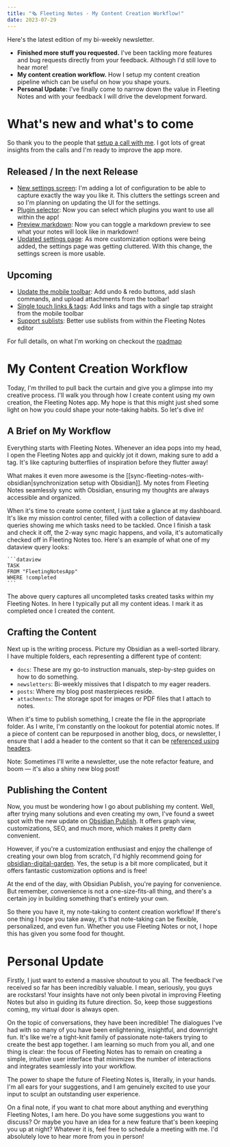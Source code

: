 ```yaml
---
title: "🗞 Fleeting Notes - My Content Creation Workflow!"
date: 2023-07-29
---
```

Here's the latest edition of my bi-weekly newsletter.

- **Finished more stuff you requested.** I've been tackling more features and bug requests directly from your feedback. Although I'd still love to hear more!
- **My content creation workflow.** How I setup my content creation pipeline which can be useful on how you shape yours.
- **Personal Update:** I've finally come to narrow down the value in Fleeting Notes and with your feedback I will drive the development forward.

# What's new and what's to come
So thank you to the people that [setup a call with me](https://usemotion.com/meet/ithinkwong/meeting?d=30). I got lots of great insights from the calls and I'm ready to improve the app more. 

## Released / In the next Release
- [New settings screen](https://github.com/fleetingnotes/fleeting-notes-flutter/pull/724): I'm adding a lot of configuration to be able to capture exactly the way you like it. This clutters the settings screen and so I'm planning on updating the UI for the settings.
- [Plugin selector](https://github.com/fleetingnotes/fleeting-notes-flutter/pull/720): Now you can select which plugins you want to use all within the app!
- [Preview markdown](https://github.com/fleetingnotes/fleeting-notes-flutter/pull/737): Now you can toggle a markdown preview to see what your notes will look like in markdown!
- [Updated settings page](https://github.com/fleetingnotes/fleeting-notes-flutter/pull/724): As more customization options were being added, the settings page was getting cluttered. With this change, the settings screen is more usable. 

## Upcoming
- [Update the mobile toolbar](https://github.com/fleetingnotes/fleeting-notes-flutter/issues/677): Add undo & redo buttons, add slash commands, and upload attachments from the toolbar!
- [Single touch links & tags](https://github.com/fleetingnotes/fleeting-notes-flutter/issues/723): Add links and tags with a single tap straight from the mobile toolbar
- [Support sublists](https://github.com/fleetingnotes/fleeting-notes-flutter/issues/692): Better use sublists from within the Fleeting Notes editor

For full details, on what I'm working on checkout the [roadmap](https://github.com/orgs/fleetingnotes/projects/1)

# My Content Creation Workflow
Today, I'm thrilled to pull back the curtain and give you a glimpse into my creative process. I'll walk you through how I create content using my own creation, the Fleeting Notes app. My hope is that this might just shed some light on how you could shape your note-taking habits. So let's dive in!

## A Brief on My Workflow

Everything starts with Fleeting Notes. Whenever an idea pops into my head, I open the Fleeting Notes app and quickly jot it down, making sure to add a tag. It's like capturing butterflies of inspiration before they flutter away!

What makes it even more awesome is the [[sync-fleeting-notes-with-obsidian|synchronization setup with Obsidian]]. My notes from Fleeting Notes seamlessly sync with Obsidian, ensuring my thoughts are always accessible and organized.

When it's time to create some content, I just take a glance at my dashboard. It's like my mission control center, filled with a collection of dataview queries showing me which tasks need to be tackled. Once I finish a task and check it off, the 2-way sync magic happens, and voila, it's automatically checked off in Fleeting Notes too. Here's an example of what one of my dataview query looks:
````
```dataview
TASK
FROM "FleetingNotesApp"
WHERE !completed
```
````
The above query captures all uncompleted tasks created tasks within my Fleeting Notes. In here I typically put all my content ideas. I mark it as completed once I created the content. 

## Crafting the Content

Next up is the writing process. Picture my Obsidian as a well-sorted library. I have multiple folders, each representing a different type of content:

- `docs`: These are my go-to instruction manuals, step-by-step guides on how to do something.
- `newsletters`: Bi-weekly missives that I dispatch to my eager readers.
- `posts`: Where my blog post masterpieces reside.
- `attachments`: The storage spot for images or PDF files that I attach to notes.

When it's time to publish something, I create the file in the appropriate folder. As I write, I'm constantly on the lookout for potential atomic notes. If a piece of content can be repurposed in another blog, docs, or newsletter, I ensure that I add a header to the content so that it can be [referenced using headers](https://help.obsidian.md/Linking+notes+and+files/Internal+links#Link+to+a+heading+in+a+note). 

Note: Sometimes I'll write a newsletter, use the note refactor feature, and boom — it's also a shiny new blog post!

## Publishing the Content
Now, you must be wondering how I go about publishing my content. Well, after trying many solutions and even creating my own, I've found a sweet spot with the new update on [Obsidian Publish](https://obsidian.md/publish). It offers graph view, customizations, SEO, and much more, which makes it pretty darn convenient.

However, if you're a customization enthusiast and enjoy the challenge of creating your own blog from scratch, I'd highly recommend going for [obsidian-digital-garden](https://github.com/oleeskild/obsidian-digital-garden). Yes, the setup is a bit more complicated, but it offers fantastic customization options and is free!

At the end of the day, with Obsidian Publish, you're paying for convenience. But remember, convenience is not a one-size-fits-all thing, and there's a certain joy in building something that's entirely your own.

So there you have it, my note-taking to content creation workflow! If there's one thing I hope you take away, it's that note-taking can be flexible, personalized, and even fun. Whether you use Fleeting Notes or not, I hope this has given you some food for thought.

# Personal Update
Firstly, I just want to extend a massive shoutout to you all. The feedback I've received so far has been incredibly valuable. I mean, seriously, you guys are rockstars! Your insights have not only been pivotal in improving Fleeting Notes but also in guiding its future direction. So, keep those suggestions coming, my virtual door is always open.

On the topic of conversations, they have been incredible! The dialogues I've had with so many of you have been enlightening, insightful, and downright fun. It's like we're a tight-knit family of passionate note-takers trying to create the best app together. I am learning so much from you all, and one thing is clear: the focus of Fleeting Notes has to remain on creating a simple, intuitive user interface that minimizes the number of interactions and integrates seamlessly into your workflow.

The power to shape the future of Fleeting Notes is, literally, in your hands. I'm all ears for your suggestions, and I am genuinely excited to use your input to sculpt an outstanding user experience.

On a final note, if you want to chat more about anything and everything Fleeting Notes, I am here. Do you have some suggestions you want to discuss? Or maybe you have an idea for a new feature that's been keeping you up at night? Whatever it is, feel free to schedule a meeting with me. I'd absolutely love to hear more from you in person!